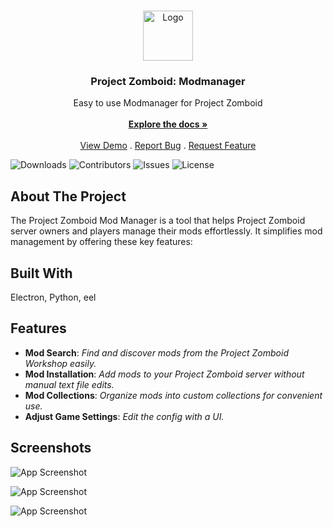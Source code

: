 <br/>
<p align="center">
  <a href="https://github.com/nikidersniki/PZ_modmanager">
    <img src="https://cdn.discordapp.com/attachments/891038205032407050/1147902428948217997/app.png" alt="Logo" width="80" height="80">
  </a>

  <h3 align="center">Project Zomboid: Modmanager</h3>

  <p align="center">
    Easy to use Modmanager for Project Zomboid
    <br/>
    <br/>
    <a href="https://github.com/nikidersniki/PZ_modmanager"><strong>Explore the docs »</strong></a>
    <br/>
    <br/>
    <a href="https://github.com/nikidersniki/PZ_modmanager">View Demo</a>
    .
    <a href="https://github.com/nikidersniki/PZ_modmanager/issues">Report Bug</a>
    .
    <a href="https://github.com/nikidersniki/PZ_modmanager/issues">Request Feature</a>
  </p>
</p>

![Downloads](https://img.shields.io/github/downloads/nikidersniki/PZ_modmanager/total) ![Contributors](https://img.shields.io/github/contributors/nikidersniki/PZ_modmanager?color=dark-green) ![Issues](https://img.shields.io/github/issues/nikidersniki/PZ_modmanager) ![License](https://img.shields.io/github/license/nikidersniki/PZ_modmanager) 

## About The Project

The Project Zomboid Mod Manager is a tool that helps Project Zomboid server owners and players manage their mods effortlessly. It simplifies mod management by offering these key features:

## Built With

Electron, Python, eel

 ## Features

- **Mod Search**: _Find and discover mods from the Project Zomboid Workshop easily._
- **Mod Installation**: _Add mods to your Project Zomboid server without manual text file edits._
- **Mod Collections**: _Organize mods into custom collections for convenient use._
- **Adjust Game Settings**: _Edit the config with a UI._
## **Screenshots**

![App Screenshot](https://cdn.discordapp.com/attachments/891038205032407050/1147899563202576474/Screenshot_2023-09-03_161957.png)

![App Screenshot](https://cdn.discordapp.com/attachments/891038205032407050/1147899253356761198/Screenshot_2023-09-03_162111.png)

![App Screenshot](https://cdn.discordapp.com/attachments/891038205032407050/1147899753460400208/Screenshot_2023-09-03_162044.png)

